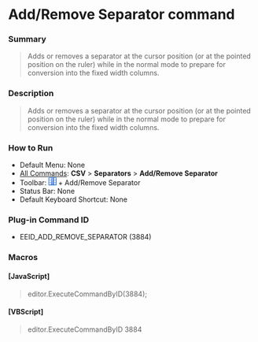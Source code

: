 # Add/Remove Separator command

### Summary

> Adds or removes a separator at the cursor position (or at the pointed position on the ruler) while in the normal mode to prepare for conversion into the fixed width columns.

### Description

> Adds or removes a separator at the cursor position (or at the pointed position on the ruler) while in the normal mode to prepare for conversion into the fixed width columns.

### How to Run

- Default Menu: None
- [All Commands](../tools/all_commands): **CSV** > **Separators** \> **Add/Remove Separator**
- Toolbar: ![](../../images/columns_separators.gif) \+ Add/Remove Separator
- Status Bar: None
- Default Keyboard Shortcut: None

### Plug-in Command ID

- EEID\_ADD\_REMOVE\_SEPARATOR (3884)

### Macros

#### \[JavaScript\]

> editor.ExecuteCommandByID(3884);

#### \[VBScript\]

> editor.ExecuteCommandByID 3884